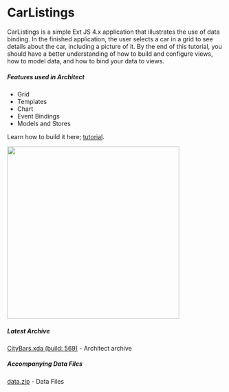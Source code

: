 CarListings
================================

CarListings is a simple Ext JS 4.x application that illustrates the use of data binding. In the finished application, the user selects a car in a grid to see details about the car, including a picture of it. By the end of this tutorial, you should have a better understanding of how to build and configure views, how to model data, and how to bind your data to views.

##### Features used in Architect
- Grid
- Templates
- Chart
- Event Bindings
- Models and Stores

Learn how to build it here; [tutorial](http://docs.sencha.com/architect/2-1/#!/guide/first_desktop_app).

<img width=400 src="http://cloud.github.com/downloads/SenchaArchitect/CarListings/screen.png" />

##### Latest Archive
[CityBars.xda (build: 569)](https://github.com/downloads/SenchaArchitect/CarListings/CarListings.xda) - Architect archive

##### Accompanying Data Files
[data.zip](https://github.com/downloads/SenchaArchitect/CarListings/data.zip) - Data Files